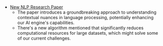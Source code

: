 - [New NLP Research Paper](https://example.com/new-nlp-research-paper)
    - The paper introduces a groundbreaking approach to understanding contextual nuances in language processing, potentially enhancing our AI engine's capabilities.
    - There's a new algorithm mentioned that significantly reduces computational resources for large datasets, which might solve some of our current challenges.
